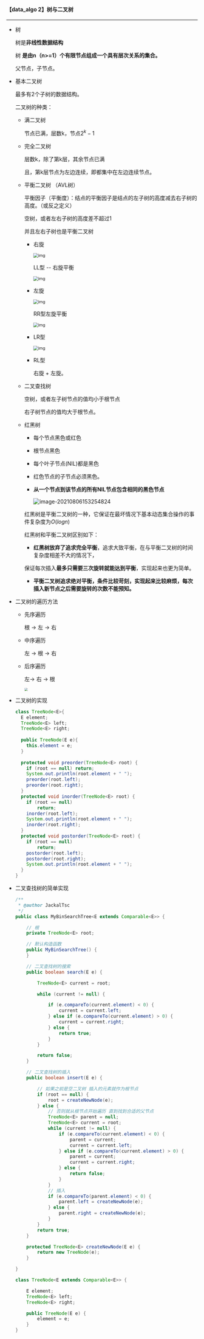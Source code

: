 #### 【data_algo 2】树与二叉树

---------------

* 树

  树是**非线性数据结构**

  树 **是由n（n>=1）个有限节点组成一个具有层次关系的集合。**

  父节点，子节点。

* 基本二叉树

  最多有2个子树的数据结构。

  二叉树的种类：

  - 满二叉树

    节点已满，层数k，节点$2^k-1$

  - 完全二叉树

    层数k，除了第k层，其余节点已满

    且，第k层节点为左边连续，即都集中在左边连续节点。

  - 平衡二叉树 （AVL树）

    平衡因子（平衡度）：结点的平衡因子是结点的左子树的高度减去右子树的高度。（或反之定义）

    空树，或者左右子树的高度差不超过1

    并且左右子树也是平衡二叉树

    - 右旋

      <img src="imgs/v2-eee97a3e3e45d8cb6668841f6b44191a_720w-8236502.jpg" alt="img" style="zoom:77%;" />

      LL型 -- 右旋平衡

      <img src="imgs/v2-58c02894bce9e580481c075efc35f226_720w.jpg" alt="img" style="zoom:77%;" />

    - 左旋

      <img src="imgs/v2-0a737f5850ac96deec1821c80391a08a_720w-8236574.jpg" alt="img" style="zoom:77%;" />

      RR型左旋平衡

      <img src="imgs/v2-58c02894bce9e580481c075efc35f226_720w-20210806155645723-8236607.jpg" alt="img" style="zoom:77%;" />

    - LR型

      <img src="imgs/v2-acc2de5f4d30d41a6b39b0c5a9b2dbbe_720w-8236699.jpg" alt="img" style="zoom:77%;" />

    - RL型

      右旋 + 左旋。

  - 二叉查找树

    空树，或者左子树节点的值均小于根节点

    右子树节点的值均大于根节点。

  - 红黑树

    - 每个节点黑色或红色
    - 根节点黑色
    - 每个叶子节点(NIL)都是黑色
    - 红色节点的子节点必须黑色。
    - **从一个节点到该节点的所有NIL节点包含相同的黑色节点**

      ![image-20210806153254824](imgs/image-20210806153254824-8235176.png)

    红黑树是平衡二叉树的一种，它保证在最坏情况下基本动态集合操作的事件复杂度为$O(log n)$

    红黑树和平衡二叉树区别如下：

    -  **红黑树放弃了追求完全平衡**，追求大致平衡，在与平衡二叉树的时间复杂度相差不大的情况下，

      保证每次插入**最多只需要三次旋转就能达到平衡**，实现起来也更为简单。

    -  **平衡二叉树追求绝对平衡，条件比较苛刻，实现起来比较麻烦，每次插入新节点之后需要旋转的次数不能预知。**

* 二叉树的遍历方法

  - 先序遍历

    根 -> 左 -> 右

  - 中序遍历

    左 -> 根 -> 右

  - 后序遍历

    左-> 右 -> 根

    <img src="imgs/截屏2021-03-08 下午10.24.59.png" style="zoom:50%;" />

* 二叉树的实现

  ```java
  class TreeNode<E>{
    E element;
    TreeNode<E> left;
    TreeNode<E> right;
    
    public TreeNode(E e){
      this.element = e;
    }
    
    protected void preorder(TreeNode<E> root) {
      if (root == null) return;
      System.out.println(root.element + " ");
      preorder(root.left);
      preorder(root.right);
  	}
  	protected void inorder(TreeNode<E> root) {
      if (root == null)
          return;
      inorder(root.left);
      System.out.println(root.element + " ");
      inorder(root.right);
  	}
    protected void postorder(TreeNode<E> root) {
      if (root == null)
          return;
      postorder(root.left);
      postorder(root.right);
  	  System.out.println(root.element + " ");
  	}
  }
  ```

* 二叉查找树的简单实现

  ```java
  /**
   * @author JackalTsc
   */
  public class MyBinSearchTree<E extends Comparable<E>> {
  
      // 根
      private TreeNode<E> root;
  
      // 默认构造函数
      public MyBinSearchTree() {
      }
  
      // 二叉查找树的搜索
      public boolean search(E e) {
  
          TreeNode<E> current = root;
  
          while (current != null) {
  
              if (e.compareTo(current.element) < 0) {
                  current = current.left;
              } else if (e.compareTo(current.element) > 0) {
                  current = current.right;
              } else {
                  return true;
              }
          }
  
          return false;
      }
  
      // 二叉查找树的插入
      public boolean insert(E e) {
  
          // 如果之前是空二叉树 插入的元素就作为根节点
          if (root == null) {
              root = createNewNode(e);
          } else {
              // 否则就从根节点开始遍历 直到找到合适的父节点
              TreeNode<E> parent = null;
              TreeNode<E> current = root;
              while (current != null) {
                  if (e.compareTo(current.element) < 0) {
                      parent = current;
                      current = current.left;
                  } else if (e.compareTo(current.element) > 0) {
                      parent = current;
                      current = current.right;
                  } else {
                      return false;
                  }
              }
              // 插入
              if (e.compareTo(parent.element) < 0) {
                  parent.left = createNewNode(e);
              } else {
                  parent.right = createNewNode(e);
              }
          }
          return true;
      }
  
      protected TreeNode<E> createNewNode(E e) {
          return new TreeNode(e);
      }
  
  }
  
  class TreeNode<E extends Comparable<E>> {
  
      E element;
      TreeNode<E> left;
      TreeNode<E> right;
  
      public TreeNode(E e) {
          element = e;
      }
  }
  ```